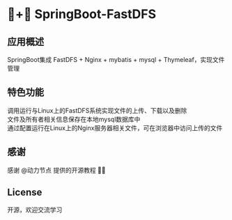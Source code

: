 # 🍃+💾 SpringBoot-FastDFS
## 应用概述
 SpringBoot集成 FastDFS + Nginx + mybatis + mysql + Thymeleaf，实现文件管理
## 特色功能
调用运行与Linux上的FastDFS系统实现文件的上传、下载以及删除 </br>
文件及所有者相关信息保存在本地mysql数据库中</br>
通过配置运行在Linux上的Nginx服务器相关文件，可在浏览器中访问上传的文件

## 感谢
感谢 @动力节点 提供的开源教程 🐍🐍

## License
开源，欢迎交流学习
